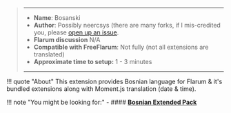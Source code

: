 > ---
> - **Name**: Bosanski
> - **Author**: Possibly neercsys (there are many forks, if I mis-credited you, please [open up an issue](https://github.com/gwillem/freeflarum.com/issues/new/choose).
> - **Flarum discussion** N/A
> - **Compatible with FreeFlarum**: Not fully (not all extensions are translated)
> - **Approximate time to setup:** 1 - 3 minutes
>
> ---

!!! quote "About"
    This extension provides Bosnian language for Flarum & it's bundled extensions along with Moment.js translation (date & time).
    

!!! note "You might be looking for:"
    - #### **[Bosnian Extended Pack](https://www.freeflarum.com/docs/howto/extensions/Bosnian-Extended-Pack/)**
